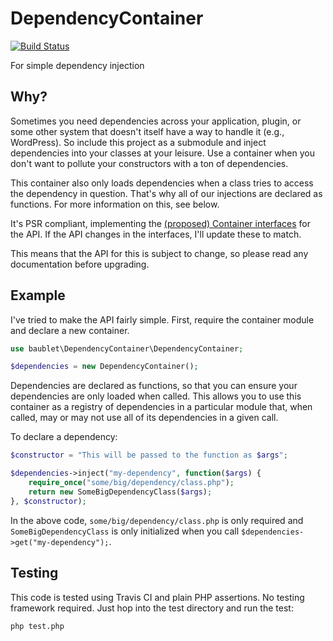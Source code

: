 # DependencyContainer 

[![Build Status](https://travis-ci.org/baublet/DependencyContainer.svg?branch=master)](https://travis-ci.org/baublet/DependencyContainer)

For simple dependency injection

## Why?

Sometimes you need dependencies across your application, plugin, or some other system that doesn't itself have a way to handle it (e.g., WordPress). So include this project as a submodule and inject dependencies into your classes at your leisure. Use a container when you don't want to pollute your constructors with a ton of dependencies.

This container also only loads dependencies when a class tries to access the dependency in question. That's why all of our injections are declared as functions. For more information on this, see below.

It's PSR compliant, implementing the [(proposed) Container interfaces](https://github.com/php-fig/fig-standards/blob/master/proposed/container.md) for the API. If the API changes in the interfaces, I'll update these to match.

This means that the API for this is subject to change, so please read any documentation before upgrading.

## Example

I've tried to make the API fairly simple. First, require the container module and declare a new container.

```php
use baublet\DependencyContainer\DependencyContainer;

$dependencies = new DependencyContainer();
```

Dependencies are declared as functions, so that you can ensure your dependencies are only loaded when called. This allows you to use this container as a registry of dependencies in a particular module that, when called, may or may not use all of its dependencies in a given call.

To declare a dependency:

```php
$constructor = "This will be passed to the function as $args";

$dependencies->inject("my-dependency", function($args) {
    require_once("some/big/dependency/class.php");
    return new SomeBigDependencyClass($args);
}, $constructor);
```

In the above code, `some/big/dependency/class.php` is only required and `SomeBigDependencyClass` is only initialized when you call `$dependencies->get("my-dependency");`.

## Testing

This code is tested using Travis CI and plain PHP assertions. No testing framework required. Just hop into the test directory and run the test:

```
php test.php
```